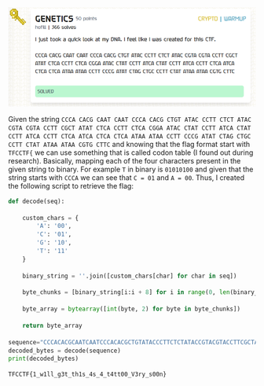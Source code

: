 <img src="https://github.com/raul-dunca/assets/blob/main/.images/genetics.png?raw=true">

Given the string `CCCA CACG CAAT CAAT CCCA CACG CTGT ATAC CCTT CTCT ATAC CGTA CGTA CCTT CGCT ATAT CTCA CCTT CTCA CGGA ATAC CTAT CCTT ATCA CTAT CCTT ATCA CCTT CTCA ATCA CTCA CTCA ATAA ATAA CCTT CCCG ATAT CTAG CTGC CCTT CTAT ATAA ATAA CGTG CTTC` and knowing that the flag format start with `TFCCTF{` we can use something that is called codon table (I found out during research). Basically, mapping each of the four characters present in the given string to binary. For example `T` in binary is `01010100` and given that the string starts with `CCCA` we can see that `C = 01` and `A = 00`. Thus, I created the following script to retrieve the flag:
```python
def decode(seq):

    custom_chars = {
        'A': '00',
        'C': '01',
        'G': '10',
        'T': '11'
    }

    binary_string = ''.join([custom_chars[char] for char in seq])

    byte_chunks = [binary_string[i:i + 8] for i in range(0, len(binary_string), 8)]

    byte_array = bytearray([int(byte, 2) for byte in byte_chunks])

    return byte_array

sequence="CCCACACGCAATCAATCCCACACGCTGTATACCCTTCTCTATACCGTACGTACCTTCGCTATATCTCACCTTCTCACGGAATACCTATCCTTATCACTATCCTTATCACCTTCTCAATCACTCACTCAATAAATAACCTTCCCGATATCTAGCTGCCCTTCTATATAAATAACGTGCTTC"
decoded_bytes = decode(sequence)
print(decoded_bytes)
```

`TFCCTF{1_w1ll_g3t_th1s_4s_4_t4tt00_V3ry_s00n}`
